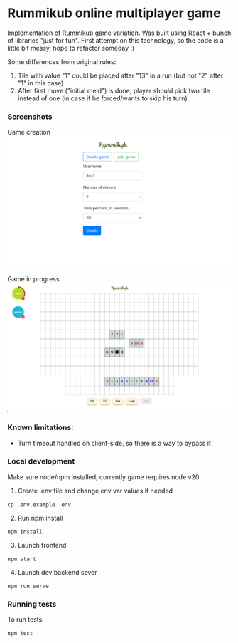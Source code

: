 # Rummikub online multiplayer game

Implementation of [Rummikub](https://en.wikipedia.org/wiki/Rummikub) game variation. 
Was built using React + bunch of libraries "just for fun". First attempt on this technology, 
so the code is a little bit messy, hope to refactor someday :)

Some differences from original rules:
1. Tile with value "1" could be placed after "13" in a run (but not "2" after "1" in this case)
2. After first move ("initial meld") is done, player should pick two tile instead of one 
   (in case if he forced/wants to skip his turn)


### Screenshots

Game creation
![img.png](screenshots/img.png)

Game in progress
![img_1.png](screenshots/img_1.png)

### Known limitations:
- Turn timeout handled on client-side, so there is a way to bypass it

### Local development
Make sure node/npm installed, currently game requires node v20

1. Create .env file and change env var values if needed
```shell
cp .env.example .env
```

2. Run npm install
```shell
npm install
```

3. Launch frontend
```shell
npm start
```

4. Launch dev backend sever
```shell
npm run serve
```

### Running tests
To run tests:
```shell
npm test
```
